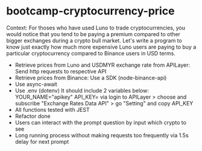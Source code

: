 # bootcamp-cryptocurrency-price
Context: For thoses who have used Luno to trade cryptocurrencies, you would notice that you tend to be paying a premium compared to other bigger exchanges during a crypto bull market. Let's write a program to know just exactly how much more expensive Luno users are paying to buy a particular cryptocurrency compared to Binance users in USD terms.

- Retrieve prices from Luno and USDMYR exchange rate from APILayer: Send http requests to respective API
- Retrieve prices from Binance: Use a SDK (node-binance-api)
- Use async-await
- Use .env (dotenv)
      It should include 2 variables below: 
            YOUR_NAME="apikey"
            API_KEY= <Get Your Own key> via login to APILayer > choose and subscribe "Exchange Rates Data API" > go "Setting" and copy API_KEY
- All functions tested with JEST
- Refactor done
- Users can interact with the prompt question by input which crypto to see
- Long running process without making requests too frequently via 1.5s delay for next prompt


